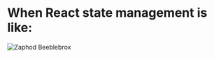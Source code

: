 # When React state management is like:

![Zaphod Beeblebrox](http://33.media.tumblr.com/807d1e3e5556a9d1fea55faa54e8dbfd/tumblr_msoqb5qUmg1st3jexo8_500.gif)